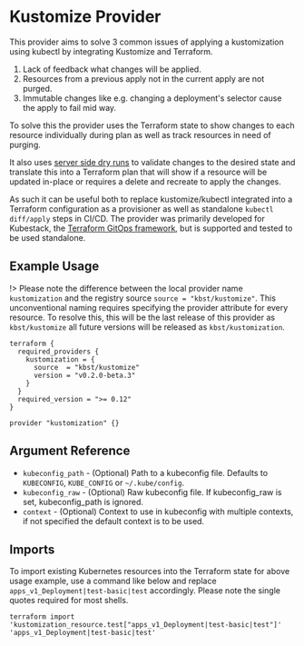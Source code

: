 # Kustomize Provider

This provider aims to solve 3 common issues of applying a kustomization using kubectl by integrating Kustomize and Terraform.

1. Lack of feedback what changes will be applied.
1. Resources from a previous apply not in the current apply are not purged.
1. Immutable changes like e.g. changing a deployment's selector cause the apply to fail mid way.

To solve this the provider uses the Terraform state to show changes to each resource individually during plan as well as track resources in need of purging.

It also uses [server side dry runs](https://kubernetes.io/docs/reference/using-api/api-concepts/#dry-run) to validate changes to the desired state and translate this into a Terraform plan that will show if a resource will be updated in-place or requires a delete and recreate to apply the changes.

As such it can be useful both to replace kustomize/kubectl integrated into a Terraform configuration as a provisioner as well as standalone `kubectl diff/apply` steps in CI/CD. The provider was primarily developed for Kubestack, the [Terraform GitOps framework](https://www.kubestack.com/), but is supported and tested to be used standalone.

## Example Usage

!> Please note the difference between the local provider name `kustomization` and the registry source `source = "kbst/kustomize"`. This unconventional naming requires specifying the provider attribute for every resource. To resolve this, this will be the last release of this provider as `kbst/kustomize` all future versions will be released as `kbst/kustomization`.

```hcl
terraform {
  required_providers {
    kustomization = {
      source  = "kbst/kustomize"
      version = "v0.2.0-beta.3"
    }
  }
  required_version = ">= 0.12"
}

provider "kustomization" {}

```

## Argument Reference

- `kubeconfig_path` - (Optional) Path to a kubeconfig file. Defaults to `KUBECONFIG`, `KUBE_CONFIG` or `~/.kube/config`.
- `kubeconfig_raw` - (Optional) Raw kubeconfig file. If kubeconfig_raw is set, kubeconfig_path is ignored.
- `context` - (Optional) Context to use in kubeconfig with multiple contexts, if not specified the default context is to be used.

## Imports

To import existing Kubernetes resources into the Terraform state for above usage example, use a command like below and replace `apps_v1_Deployment|test-basic|test` accordingly. Please note the single quotes required for most shells.

```
terraform import 'kustomization_resource.test["apps_v1_Deployment|test-basic|test"]' 'apps_v1_Deployment|test-basic|test'
```
